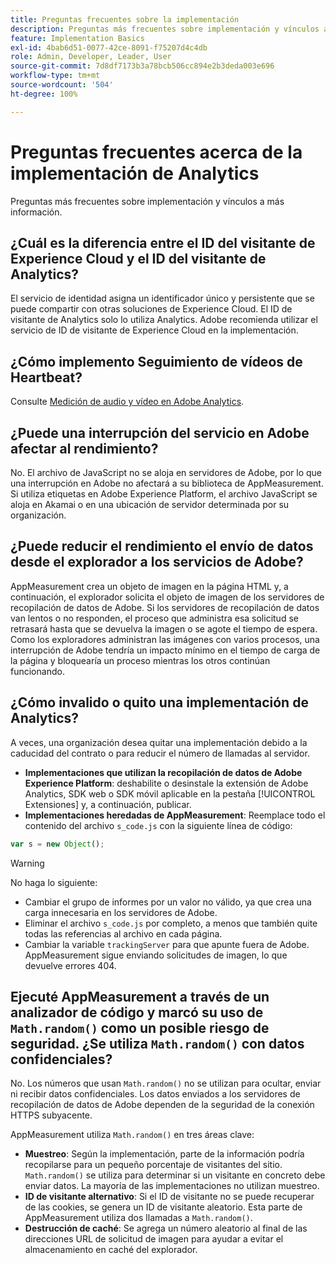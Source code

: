```yaml
---
title: Preguntas frecuentes sobre la implementación
description: Preguntas más frecuentes sobre implementación y vínculos a más información.
feature: Implementation Basics
exl-id: 4bab6d51-0077-42ce-8091-f75207d4c4db
role: Admin, Developer, Leader, User
source-git-commit: 7d8df7173b3a78bcb506cc894e2b3deda003e696
workflow-type: tm+mt
source-wordcount: '504'
ht-degree: 100%

---
```


# Preguntas frecuentes acerca de la implementación de Analytics

Preguntas más frecuentes sobre implementación y vínculos a más información.

## ¿Cuál es la diferencia entre el ID del visitante de Experience Cloud y el ID del visitante de Analytics?

El servicio de identidad asigna un identificador único y persistente que se puede compartir con otras soluciones de Experience Cloud. El ID de visitante de Analytics solo lo utiliza Analytics. Adobe recomienda utilizar el servicio de ID de visitante de Experience Cloud en la implementación.

## ¿Cómo implemento Seguimiento de vídeos de Heartbeat?

Consulte [Medición de audio y vídeo en Adobe Analytics](https://experienceleague.adobe.com/docs/media-analytics/using/media-overview.html?lang=es).

## ¿Puede una interrupción del servicio en Adobe afectar al rendimiento?

No. El archivo de JavaScript no se aloja en servidores de Adobe, por lo que una interrupción en Adobe no afectará a su biblioteca de AppMeasurement. Si utiliza etiquetas en Adobe Experience Platform, el archivo JavaScript se aloja en Akamai o en una ubicación de servidor determinada por su organización.

## ¿Puede reducir el rendimiento el envío de datos desde el explorador a los servicios de Adobe?

AppMeasurement crea un objeto de imagen en la página HTML y, a continuación, el explorador solicita el objeto de imagen de los servidores de recopilación de datos de Adobe. Si los servidores de recopilación de datos van lentos o no responden, el proceso que administra esa solicitud se retrasará hasta que se devuelva la imagen o se agote el tiempo de espera. Como los exploradores administran las imágenes con varios procesos, una interrupción de Adobe tendría un impacto mínimo en el tiempo de carga de la página y bloquearía un proceso mientras los otros continúan funcionando.

## ¿Cómo invalido o quito una implementación de Analytics?

A veces, una organización desea quitar una implementación debido a la caducidad del contrato o para reducir el número de llamadas al servidor.

* **Implementaciones que utilizan la recopilación de datos de Adobe Experience Platform**: deshabilite o desinstale la extensión de Adobe Analytics, SDK web o SDK móvil aplicable en la pestaña [!UICONTROL Extensiones] y, a continuación, publicar.
* **Implementaciones heredadas de AppMeasurement**: Reemplace todo el contenido del archivo `s_code.js` con la siguiente línea de código:

```js
var s = new Object();
```

>[!WARNING]
>
>No haga lo siguiente:
>
>* Cambiar el grupo de informes por un valor no válido, ya que crea una carga innecesaria en los servidores de Adobe.
>* Eliminar el archivo `s_code.js` por completo, a menos que también quite todas las referencias al archivo en cada página.
>* Cambiar la variable `trackingServer` para que apunte fuera de Adobe. AppMeasurement sigue enviando solicitudes de imagen, lo que devuelve errores 404.

## Ejecuté AppMeasurement a través de un analizador de código y marcó su uso de `Math.random()` como un posible riesgo de seguridad. ¿Se utiliza `Math.random()` con datos confidenciales?

No. Los números que usan `Math.random()` no se utilizan para ocultar, enviar ni recibir datos confidenciales. Los datos enviados a los servidores de recopilación de datos de Adobe dependen de la seguridad de la conexión HTTPS subyacente. <!-- AN-173590 -->

AppMeasurement utiliza `Math.random()` en tres áreas clave:

* **Muestreo**: Según la implementación, parte de la información podría recopilarse para un pequeño porcentaje de visitantes del sitio. `Math.random()` se utiliza para determinar si un visitante en concreto debe enviar datos. La mayoría de las implementaciones no utilizan muestreo.
* **ID de visitante alternativo**: Si el ID de visitante no se puede recuperar de las cookies, se genera un ID de visitante aleatorio. Esta parte de AppMeasurement utiliza dos llamadas a `Math.random()`.
* **Destrucción de caché**: Se agrega un número aleatorio al final de las direcciones URL de solicitud de imagen para ayudar a evitar el almacenamiento en caché del explorador.
